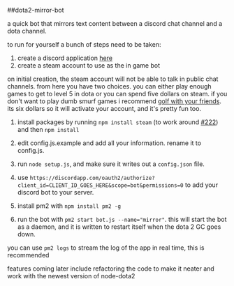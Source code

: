 ##dota2-mirror-bot

a quick bot that mirrors text content between a discord chat channel and a dota channel.

to run for yourself a bunch of steps need to be taken:

1. create a discord application [here](https://discordapp.com/developers/applications/me)
1. create a steam account to use as the in game bot 

 on initial creation, the steam account will not be able to talk in public chat channels. from here you have two choices. you can either play enough games to get to level 5 in dota or you can spend five dollars on steam. if you don't want to play dumb smurf games i recommend [golf with your friends](http://store.steampowered.com/app/431240/). its six dollars so it will activate your account, and it's pretty fun too. 

1. install packages by running `npm install steam` (to work around [#222](https://github.com/seishun/node-steam/issues/222)) and then `npm install`

1. edit config.js.example and add all your information. rename it to config.js.

1. run `node setup.js`, and make sure it writes out a `config.json` file. 

1. use `https://discordapp.com/oauth2/authorize?client_id=CLIENT_ID_GOES_HERE&scope=bot&permissions=0` to add your discord bot to your server. 

1. install pm2 with `npm install pm2 -g`

1. run the bot with `pm2 start bot.js --name="mirror"`. this will start the bot as a daemon, and it is written to restart itself when the dota 2 GC goes down. 

 you can use `pm2 logs` to stream the log of the app in real time, this is recommended

features coming later include refactoring the code to make it neater and work with the newest version of node-dota2